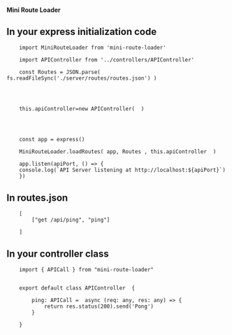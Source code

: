 #### Mini Route Loader




## In your express initialization code 



        import MiniRouteLoader from 'mini-route-loader'

        import APIController from '../controllers/APIController'

        const Routes = JSON.parse( fs.readFileSync('./server/routes/routes.json') )




        this.apiController=new APIController(  )
                



        const app = express()

        MiniRouteLoader.loadRoutes( app, Routes , this.apiController  )

        app.listen(apiPort, () => {
        console.log(`API Server listening at http://localhost:${apiPort}`)
        })





## In routes.json 


        [
            ["get /api/ping", "ping"]

        ]


## In your controller class



        import { APICall } from "mini-route-loader"


        export default class APIController  {

            ping: APICall =  async (req: any, res: any) => {
                return res.status(200).send('Pong')
            }

        }



